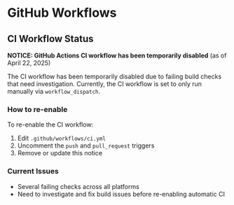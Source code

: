 # GitHub Workflows

## CI Workflow Status

**NOTICE: GitHub Actions CI workflow has been temporarily disabled** (as of April 22, 2025)

The CI workflow has been temporarily disabled due to failing build checks that need investigation.
Currently, the CI workflow is set to only run manually via `workflow_dispatch`.

### How to re-enable

To re-enable the CI workflow:
1. Edit `.github/workflows/ci.yml`
2. Uncomment the `push` and `pull_request` triggers
3. Remove or update this notice

### Current Issues

- Several failing checks across all platforms
- Need to investigate and fix build issues before re-enabling automatic CI